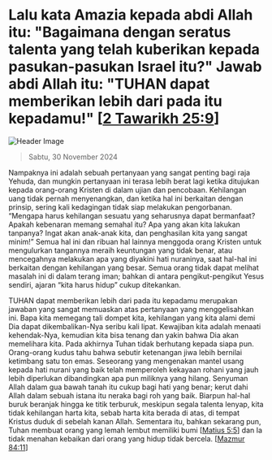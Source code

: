 
# Lalu kata Amazia kepada abdi Allah itu: "Bagaimana dengan seratus talenta yang telah kuberikan kepada pasukan-pasukan Israel itu?" Jawab abdi Allah itu: "TUHAN dapat memberikan lebih dari pada itu kepadamu!" [[2 Tawarikh 25:9](http://alkitab.sabda.org/?2%20Tawarikh%2025:9)]

![Header Image](https://alkitab.app/slice/sunrise.jpg)

> Sabtu, 30 November 2024

Nampaknya ini adalah sebuah pertanyaan yang sangat penting bagi raja Yehuda, dan mungkin pertanyaan ini terasa lebih berat lagi ketika ditujukan kepada orang-orang Kristen di dalam ujian dan pencobaan. Kehilangan uang tidak pernah menyenangkan, dan ketika hal ini berkaitan dengan prinsip, sering kali kedagingan tidak siap melakukan pengorbanan. “Mengapa harus kehilangan sesuatu yang seharusnya dapat bermanfaat? Apakah kebenaran memang semahal itu? Apa yang akan kita lakukan tanpanya? Ingat akan anak-anak kita, dan penghasilan kita yang sangat minim!” Semua hal ini dan ribuan hal lainnya menggoda orang Kristen untuk mengulurkan tangannya meraih keuntungan yang tidak benar, atau mencegahnya melakukan apa yang diyakini hati nuraninya, saat hal-hal ini berkaitan dengan kehilangan yang besar. Semua orang tidak dapat melihat masalah ini di dalam terang iman; bahkan di antara pengikut-pengikut Yesus sendiri, ajaran “kita harus hidup” cukup ditekankan.

TUHAN dapat memberikan lebih dari pada itu kepadamu merupakan jawaban yang sangat memuaskan atas pertanyaan yang menggelisahkan ini. Bapa kita memegang tali dompet kita, kehilangan yang kita alami demi Dia dapat dikembalikan-Nya seribu kali lipat. Kewajiban kita adalah menaati kehendak-Nya, kemudian kita bisa tenang dan yakin bahwa Dia akan memelihara kita. Pada akhirnya Tuhan tidak berhutang kepada siapa pun. Orang-orang kudus tahu bahwa sebutir ketenangan jiwa lebih bernilai ketimbang satu ton emas. Seseorang yang mengenakan mantel usang kepada hati nurani yang baik telah memperoleh kekayaan rohani yang jauh lebih diperlukan dibandingkan apa pun miliknya yang hilang. Senyuman Allah dalam gua bawah tanah itu cukup bagi hati yang benar; kerut dahi Allah dalam sebuah istana itu neraka bagi roh yang baik. Biarpun hal-hal buruk beranjak hingga ke titik terburuk, meskipun segala talenta lenyap, kita tidak kehilangan harta kita, sebab harta kita berada di atas, di tempat Kristus duduk di sebelah kanan Allah. Sementara itu, bahkan sekarang pun, Tuhan membuat orang yang lemah lembut memiliki bumi [[Matius 5:5](http://alkitab.sabda.org/?Matius%205:5)] dan Ia tidak menahan kebaikan dari orang yang hidup tidak bercela. [[Mazmur 84:11](http://alkitab.sabda.org/?Mazmur%2084:11)]
    